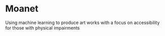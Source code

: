 # Moanet
Using machine learning to produce art works with a focus on accessibility for those with physical impairments 
